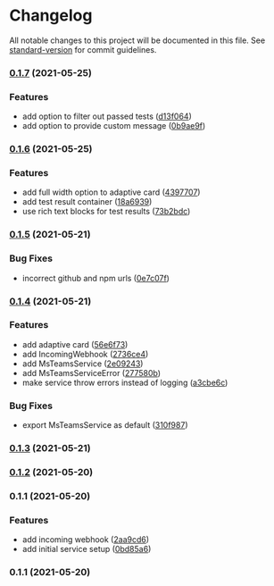 # Changelog

All notable changes to this project will be documented in this file. See [standard-version](https://github.com/conventional-changelog/standard-version) for commit guidelines.

### [0.1.7](https://github.com/marcelblijleven/wdio-ms-teams-service/compare/v0.1.6...v0.1.7) (2021-05-25)


### Features

* add option to filter out passed tests ([d13f064](https://github.com/marcelblijleven/wdio-ms-teams-service/commit/d13f064c750913a91fcc5b6bc30a4bee0af4ae0c))
* add option to provide custom message ([0b9ae9f](https://github.com/marcelblijleven/wdio-ms-teams-service/commit/0b9ae9f7e8f700156176411ecbd8fe99730dcae9))

### [0.1.6](https://github.com/marcelblijleven/wdio-ms-teams-service/compare/v0.1.5...v0.1.6) (2021-05-25)


### Features

* add full width option to adaptive card ([4397707](https://github.com/marcelblijleven/wdio-ms-teams-service/commit/43977078a2c6e5245d62f44166b0de74447c927b))
* add test result container ([18a6939](https://github.com/marcelblijleven/wdio-ms-teams-service/commit/18a6939e917f8fac7e3a3b35652fc09b6e9176cf))
* use rich text blocks for test results ([73b2bdc](https://github.com/marcelblijleven/wdio-ms-teams-service/commit/73b2bdc13b5dbcfc78c75fe540025470a63cbb15))

### [0.1.5](https://github.com/marcelblijleven/wdio-ms-teams-service/compare/v0.1.4...v0.1.5) (2021-05-21)


### Bug Fixes

* incorrect github and npm urls ([0e7c07f](https://github.com/marcelblijleven/wdio-ms-teams-service/commit/0e7c07f17cbe8016f1654add369fe013b492568d))

### [0.1.4](https://github.com/marcelblijleven/wdio-ms-teams-reporter/compare/v0.1.3...v0.1.4) (2021-05-21)


### Features

* add adaptive card ([56e6f73](https://github.com/marcelblijleven/wdio-ms-teams-reporter/commit/56e6f738edda22bcc5b47a510f8ceedcf306e3ad))
* add IncomingWebhook ([2736ce4](https://github.com/marcelblijleven/wdio-ms-teams-reporter/commit/2736ce4007497948da8ff4dca0bce65cca7c9ca3))
* add MsTeamsService ([2e09243](https://github.com/marcelblijleven/wdio-ms-teams-reporter/commit/2e0924318c51d2ca0e17b4872ed5cf4ea2cf5828))
* add MsTeamsServiceError ([277580b](https://github.com/marcelblijleven/wdio-ms-teams-reporter/commit/277580bee4ad448131adae942775721eb8c708e6))
* make service throw errors instead of logging ([a3cbe6c](https://github.com/marcelblijleven/wdio-ms-teams-reporter/commit/a3cbe6cf31fe0e59f22acb4ab6f05451f846b4c6))


### Bug Fixes

* export MsTeamsService as default ([310f987](https://github.com/marcelblijleven/wdio-ms-teams-reporter/commit/310f9870e7bff5d0facfc25383db3fedb5786c11))

### [0.1.3](https://github.com/marcelblijleven/wdio-ms-teams-reporter/compare/v0.1.2...v0.1.3) (2021-05-21)

### [0.1.2](https://github.com/marcelblijleven/wdio-ms-teams-reporter/compare/v0.1.1...v0.1.2) (2021-05-20)

### 0.1.1 (2021-05-20)


### Features

* add incoming webhook ([2aa9cd6](https://github.com/marcelblijleven/wdio-ms-teams-reporter/commit/2aa9cd6d1de68afbc693da4ce1712e8a045a9082))
* add initial service setup ([0bd85a6](https://github.com/marcelblijleven/wdio-ms-teams-reporter/commit/0bd85a67c43f65e01a04760938330f171e7b8f76))

### 0.1.1 (2021-05-20)
